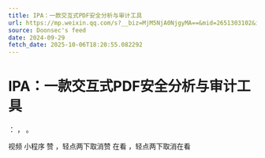 ```yaml
---
title: IPA：一款交互式PDF安全分析与审计工具
url: https://mp.weixin.qq.com/s?__biz=MjM5NjA0NjgyMA==&mid=2651303102&idx=4&sn=8051ef2807de3fa8147b7625f1093ba6
source: Doonsec's feed
date: 2024-09-29
fetch_date: 2025-10-06T18:20:55.082292
---
```


# IPA：一款交互式PDF安全分析与审计工具

：
，
。

视频
小程序
赞
，轻点两下取消赞
在看
，轻点两下取消在看